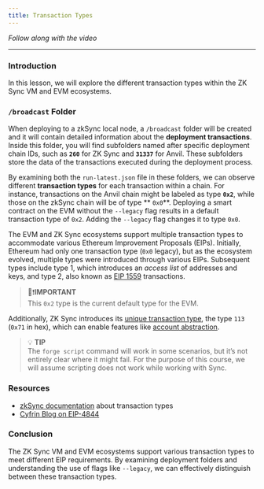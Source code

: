 ```yaml
---
title: Transaction Types
---
```


_Follow along with the video_

---

### Introduction

In this lesson, we will explore the different transaction types within the ZK Sync VM and EVM ecosystems.

### `/broadcast` Folder

When deploying to a zkSync local node, a `/broadcast` folder will be created and it will contain detailed information about the **deployment transactions**. Inside this folder, you will find subfolders named after specific deployment chain IDs, such as **`260`** for ZK Sync and **`31337`** for Anvil. These subfolders store the data of the transactions executed during the deployment process.

By examining both the `run-latest.json` file in these folders, we can observe different **transaction types** for each transaction within a chain. For instance, transactions on the Anvil chain might be labeled as type **`0x2`**, while those on the zkSync chain will be of type ** `0x0`**. Deploying a smart contract on the EVM without the `--legacy` flag results in a default transaction type of `0x2`. Adding the `--legacy` flag changes it to type `0x0`.

The EVM and ZK Sync ecosystems support multiple transaction types to accommodate various Ethereum Improvement Proposals (EIPs). Initially, Ethereum had only one transaction type (`0x0` legacy), but as the ecosystem evolved, multiple types were introduced through various EIPs. Subsequent types include type 1, which introduces an _access list_ of addresses and keys, and type 2, also known as [EIP 1559](https://eips.ethereum.org/EIPS/eip-1559) transactions.

> 👀❗**IMPORTANT** <br>
> This `0x2` type is the current default type for the EVM.

Additionally, ZK Sync introduces its [unique transaction type](https://docs.zksync.io/zk-stack/concepts/transaction-lifecycle#eip-712-0x71), the type `113` (`0x71` in hex), which can enable features like [account abstraction](https://docs.zksync.io/build/developer-reference/account-abstraction/).

> 💡 **TIP** <br>
> The `forge script` command will work in some scenarios, but it’s not entirely clear where it might fail. For the purpose of this course, we will assume scripting does not work while working with Sync.

### Resources

- [zkSync documentation](https://docs.zksync.io/zk-stack/concepts/transaction-lifecycle#transaction-types) about transaction types
- [Cyfrin Blog on EIP-4844](https://www.cyfrin.io/blog/what-is-eip-4844-proto-danksharding-and-blob-transactions)

### Conclusion

The ZK Sync VM and EVM ecosystems support various transaction types to meet different EIP requirements. By examining deployment folders and understanding the use of flags like `--legacy`, we can effectively distinguish between these transaction types.
